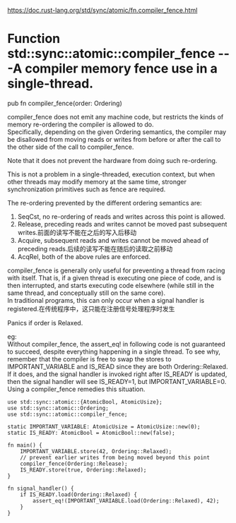 https://doc.rust-lang.org/std/sync/atomic/fn.compiler_fence.html  
# Function std::sync::atomic::compiler_fence  ---A compiler memory fence use in a single-thread.
pub fn compiler_fence(order: Ordering)   

compiler_fence does not emit any machine code, but restricts the kinds of memory re-ordering the compiler is allowed to do.   
Specifically, depending on the given Ordering semantics, the compiler may be disallowed from moving reads or writes from before or after the call to the other side of the call to compiler_fence. 

Note that it does not prevent the hardware from doing such re-ordering. 

This is not a problem in a single-threaded, execution context, but when other threads may modify memory at the same time, stronger synchronization primitives such as fence are required.

The re-ordering prevented by the different ordering semantics are:  
1.  SeqCst, no re-ordering of reads and writes across this point is allowed. 
2.  Release, preceding reads and writes cannot be moved past subsequent writes.前面的读写不能在之后的写入后移动
3.  Acquire, subsequent reads and writes cannot be moved ahead of preceding reads.后续的读写不能在随后的读取之前移动  
4.  AcqRel, both of the above rules are enforced.


compiler_fence is generally only useful for preventing a thread from racing with itself. That is, if a given thread is executing one piece of code, and is then interrupted, and starts executing code elsewhere (while still in the same thread, and conceptually still on the same core).    
In traditional programs, this can only occur when a signal handler is registered.在传统程序中，这只能在注册信号处理程序时发生

Panics if order is Relaxed.




eg:   
Without compiler_fence, the assert_eq! in following code is not guaranteed to succeed, despite everything happening in a single thread. To see why, remember that the compiler is free to swap the stores to IMPORTANT_VARIABLE and IS_READ since they are both Ordering::Relaxed. If it does, and the signal handler is invoked right after IS_READY is updated, then the signal handler will see IS_READY=1, but IMPORTANT_VARIABLE=0. Using a compiler_fence remedies this situation.
```
use std::sync::atomic::{AtomicBool, AtomicUsize};
use std::sync::atomic::Ordering;
use std::sync::atomic::compiler_fence;

static IMPORTANT_VARIABLE: AtomicUsize = AtomicUsize::new(0);
static IS_READY: AtomicBool = AtomicBool::new(false);

fn main() {
    IMPORTANT_VARIABLE.store(42, Ordering::Relaxed);
    // prevent earlier writes from being moved beyond this point
    compiler_fence(Ordering::Release);
    IS_READY.store(true, Ordering::Relaxed);
}

fn signal_handler() {
    if IS_READY.load(Ordering::Relaxed) {
        assert_eq!(IMPORTANT_VARIABLE.load(Ordering::Relaxed), 42);
    }
}
```






